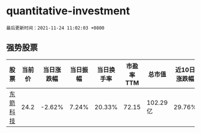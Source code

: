 # quantitative-investment

`最后更新时间：2021-11-24 11:02:03 +0800`

## 强势股票

|股票|当前价|当日涨跌幅|当日振幅|当日换手率|市盈率TTM|总市值|近10日涨跌幅|
|----|----|----|----|----|----|----|----|
|[东箭科技](https://xueqiu.com/S/SZ300978)|24.2|-2.62%|7.24%|20.33%|72.15|102.29亿|29.76%|
